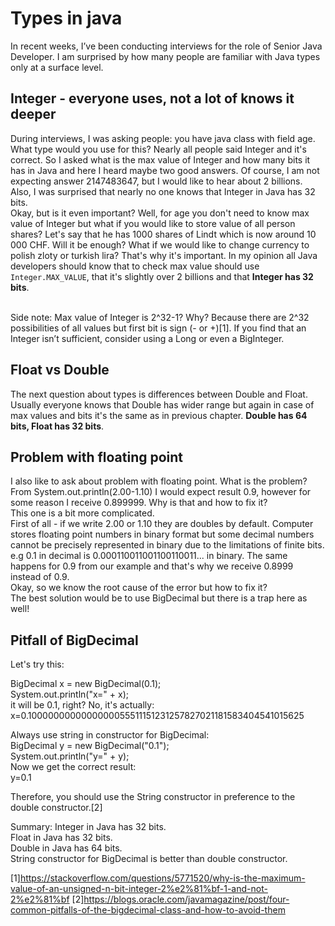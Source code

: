 # Types in java

In recent weeks, I’ve been conducting interviews for the role of Senior Java Developer. I am surprised by how many people are familiar with Java types only at a surface level.<br>

## Integer - everyone uses, not a lot of knows it deeper
During interviews, I was asking people: you have java class with field age. What type would you use for this?
Nearly all people said Integer and it's correct. So I asked what is the max value of Integer and how many bits it has in Java and here I heard maybe two good answers.
Of course, I am not expecting answer 2147483647, but I would like to hear about 2 billions. Also, I was surprised that nearly no one knows that Integer in Java has 32 bits.<br>
Okay, but is it even important? Well, for age you don't need to know max value of Integer but what if you would like to store value of all person shares?
Let's say that he has 1000 shares of Lindt which is now around 10 000 CHF. Will it be enough? What if we would like to change currency to polish zloty or turkish lira?
That's why it's important. In my opinion all Java developers should know that to check max value should use `Integer.MAX_VALUE`, that it's slightly over 2 billions
and that <b>Integer has 32 bits</b>. <br><br>

Side note: Max value of Integer is 2^32-1? Why? Because there are 2^32 possibilities of all values but first bit is sign (- or +)[1].
If you find that an Integer isn’t sufficient, consider using a Long or even a BigInteger.

## Float vs Double
The next question about types is differences between Double and Float. Usually everyone knows that Double has wider range but again in case of 
max values and bits it's the same as in previous chapter. <b>Double has 64 bits, Float has 32 bits</b>.

## Problem with floating point
I also like to ask about problem with floating point. What is the problem?<br>
From System.out.println(2.00-1.10) I would expect result 0.9, however for some reason I receive 0.899999. Why is that and how to fix it?<br>
This one is a bit more complicated.<br>
First of all - if we write 2.00 or 1.10 they are doubles by default. Computer stores floating point numbers in binary format but some decimal numbers cannot be precisely represented 
in binary due to the limitations of finite bits. e.g 0.1 in decimal is 0.000110011001100110011... in binary. The same happens for 0.9 from our example and that's why we receive 0.8999
instead of 0.9.<br>
Okay, so we know the root cause of the error but how to fix it?<br>
The best solution would be to use BigDecimal but there is a trap here as well!

## Pitfall of BigDecimal
Let's try this:<br>

BigDecimal x = new BigDecimal(0.1);<br>
System.out.println("x=" + x);<br>
it will be 0.1, right? No, it's actually:<br>
x=0.1000000000000000055511151231257827021181583404541015625 <br>

Always use string in constructor for BigDecimal:<br>
BigDecimal y = new BigDecimal("0.1"); <br>
System.out.println("y=" + y);<br>
Now we get the correct result:<br>
y=0.1<br>

Therefore, you should use the String constructor in preference to the double constructor.[2]

Summary:
Integer in Java has 32 bits.<br>
Float in Java has 32 bits.<br>
Double in Java has 64 bits.<br>
String constructor for BigDecimal is better than double constructor.<br>


[1]https://stackoverflow.com/questions/5771520/why-is-the-maximum-value-of-an-unsigned-n-bit-integer-2%e2%81%bf-1-and-not-2%e2%81%bf
[2]https://blogs.oracle.com/javamagazine/post/four-common-pitfalls-of-the-bigdecimal-class-and-how-to-avoid-them